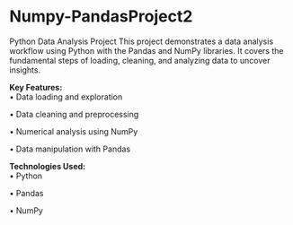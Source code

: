 # Numpy-PandasProject2
Python Data Analysis Project This project demonstrates a data analysis workflow using Python with the Pandas and NumPy libraries. It covers the fundamental steps of loading, cleaning, and analyzing data to uncover insights.

**Key Features:** <br>
• Data loading and exploration

• Data cleaning and preprocessing

• Numerical analysis using NumPy

• Data manipulation with Pandas

**Technologies Used:** <br>
• Python

• Pandas

• NumPy
